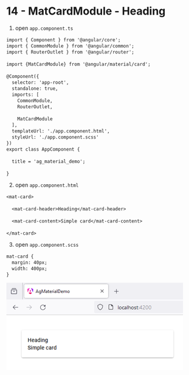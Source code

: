 # 14 - MatCardModule - Heading
 
1. open `app.component.ts`

```
import { Component } from '@angular/core';
import { CommonModule } from '@angular/common';
import { RouterOutlet } from '@angular/router';

import {MatCardModule} from '@angular/material/card';

@Component({
  selector: 'app-root',
  standalone: true,
  imports: [
    CommonModule, 
    RouterOutlet,

    MatCardModule
  ],
  templateUrl: './app.component.html',
  styleUrl: './app.component.scss'
})
export class AppComponent {

  title = 'ag_material_demo';

}
```

2. open `app.component.html`

```
<mat-card>

  <mat-card-header>Heading</mat-card-header>
  
  <mat-card-content>Simple card</mat-card-content>

</mat-card>
```

3. open `app.component.scss`

```
mat-card {
  margin: 40px;
  width: 400px;
}
```

![Image](4.PNG)